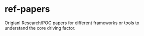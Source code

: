 # ref-papers
Origianl Research/POC papers for different frameworks or tools to understand the core driving factor.
